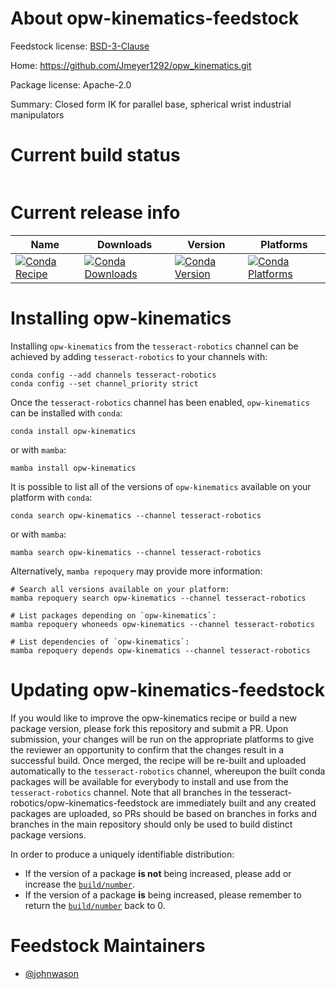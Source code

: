 About opw-kinematics-feedstock
==============================

Feedstock license: [BSD-3-Clause](https://github.com/tesseract-robotics/opw-kinematics-feedstock/blob/main/LICENSE.txt)

Home: https://github.com/Jmeyer1292/opw_kinematics.git

Package license: Apache-2.0

Summary: Closed form IK for parallel base, spherical wrist industrial manipulators

Current build status
====================


<table>
</table>

Current release info
====================

| Name | Downloads | Version | Platforms |
| --- | --- | --- | --- |
| [![Conda Recipe](https://img.shields.io/badge/recipe-opw--kinematics-green.svg)](https://anaconda.org/tesseract-robotics/opw-kinematics) | [![Conda Downloads](https://img.shields.io/conda/dn/tesseract-robotics/opw-kinematics.svg)](https://anaconda.org/tesseract-robotics/opw-kinematics) | [![Conda Version](https://img.shields.io/conda/vn/tesseract-robotics/opw-kinematics.svg)](https://anaconda.org/tesseract-robotics/opw-kinematics) | [![Conda Platforms](https://img.shields.io/conda/pn/tesseract-robotics/opw-kinematics.svg)](https://anaconda.org/tesseract-robotics/opw-kinematics) |

Installing opw-kinematics
=========================

Installing `opw-kinematics` from the `tesseract-robotics` channel can be achieved by adding `tesseract-robotics` to your channels with:

```
conda config --add channels tesseract-robotics
conda config --set channel_priority strict
```

Once the `tesseract-robotics` channel has been enabled, `opw-kinematics` can be installed with `conda`:

```
conda install opw-kinematics
```

or with `mamba`:

```
mamba install opw-kinematics
```

It is possible to list all of the versions of `opw-kinematics` available on your platform with `conda`:

```
conda search opw-kinematics --channel tesseract-robotics
```

or with `mamba`:

```
mamba search opw-kinematics --channel tesseract-robotics
```

Alternatively, `mamba repoquery` may provide more information:

```
# Search all versions available on your platform:
mamba repoquery search opw-kinematics --channel tesseract-robotics

# List packages depending on `opw-kinematics`:
mamba repoquery whoneeds opw-kinematics --channel tesseract-robotics

# List dependencies of `opw-kinematics`:
mamba repoquery depends opw-kinematics --channel tesseract-robotics
```




Updating opw-kinematics-feedstock
=================================

If you would like to improve the opw-kinematics recipe or build a new
package version, please fork this repository and submit a PR. Upon submission,
your changes will be run on the appropriate platforms to give the reviewer an
opportunity to confirm that the changes result in a successful build. Once
merged, the recipe will be re-built and uploaded automatically to the
`tesseract-robotics` channel, whereupon the built conda packages will be available for
everybody to install and use from the `tesseract-robotics` channel.
Note that all branches in the tesseract-robotics/opw-kinematics-feedstock are
immediately built and any created packages are uploaded, so PRs should be based
on branches in forks and branches in the main repository should only be used to
build distinct package versions.

In order to produce a uniquely identifiable distribution:
 * If the version of a package **is not** being increased, please add or increase
   the [``build/number``](https://docs.conda.io/projects/conda-build/en/latest/resources/define-metadata.html#build-number-and-string).
 * If the version of a package **is** being increased, please remember to return
   the [``build/number``](https://docs.conda.io/projects/conda-build/en/latest/resources/define-metadata.html#build-number-and-string)
   back to 0.

Feedstock Maintainers
=====================

* [@johnwason](https://github.com/johnwason/)

